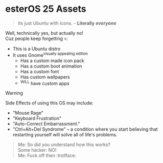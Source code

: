 
# esterOS 25 Assets
> its just Ubuntu with icons. - **Literally** ***everyone***

Well, technically yes, but actually no!\
Cuz people keep forgetting :skull::

 - This is a Ubuntu distro
 - It uses Gnome<sup>visually appealing edition</sup>
	 - Has a custom made icon pack
	 - Has a custom boot animation
	 - Has a custom font
	 - Has custom wallpapers
	 - <sup>WILL</sup> have custom apps

> [!WARNING]
> Side Effects of using this OS may include:
> - "Mouse Rage"
> - "Keyboard Frustration"
> - "Auto-Correct Embarrassment."
> - "Ctrl+Alt+Del Syndrome" – a condition where you start believing that restarting yourself will solve all of life's problems.

> Me: So did you understand how this works?\
> Some hacker: NO!\
> Me: Fuck off then :trollface:
